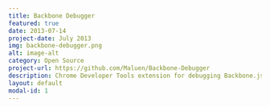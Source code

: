 ```yaml
---
title: Backbone Debugger
featured: true
date: 2013-07-14
project-date: July 2013
img: backbone-debugger.png
alt: image-alt
category: Open Source
project-url: https://github.com/Maluen/Backbone-Debugger
description: Chrome Developer Tools extension for debugging Backbone.js applications
layout: default
modal-id: 1
---
```

